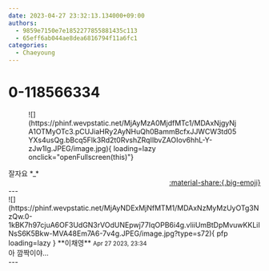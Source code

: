 ```yaml
---
date: 2023-04-27 23:32:13.134000+09:00
authors:
  - 9859e7150e7e1852277855881435c113
  - 65eff6ab044ae8dea6816794f11a6fc1
categories:
  - Chaeyoung
---
```


# 0-118566334

<div class="post-container" markdown="1">
<div class="content-container md-sidebar__scrollwrap" markdown="1">


<figure markdown="1">
![](https://phinf.wevpstatic.net/MjAyMzA0MjdfMTc1/MDAxNjgyNjA1OTMyOTc3.pCUJiaHRy2AyNHuQh0BammBcfxJJWCW3td05YXs4usQg.bBcq5Flk3Rd2t0RvshZRqIIbvZAOIov6hhL-Y-zJw1Ig.JPEG/image.jpg){ loading=lazy onclick="openFullscreen(this)"}
</figure>
잘자요 *_*

</div>
</div>

<div style="text-align: right;" markdown="1">
<a href="https://weverse.io/fromis9/fanpost/0-118566334" style="text-align: right;">:material-share:{.big-emoji}</a>
</div>
---

<div class="comments-container md-sidebar__scrollwrap" markdown="1">
<div class="comment" markdown="1">
<div class='id-container' markdown="1">
![](https://phinf.wevpstatic.net/MjAyNDExMjNfMTM1/MDAxNzMyMzUyOTg3NzQw.0-1kBK7h97cjuA6OF3UdGN3rVOdUNEpwj77IqOPB6i4g.vliiUmBtDpMvuwKKLiINsS6K5Bkw-MVA48Em7A6-7v4g.JPEG/image.jpg?type=s72){ pfp loading=lazy }
**<span class="artist">이채영</span>** <small>Apr 27 2023, 23:34</small><br>
</div>
<div class='comment-body' markdown="1">
아 깜짝이야…
</div>
</div>
</div>
---
